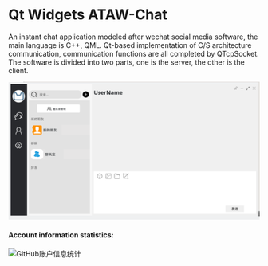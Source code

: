  # Qt Widgets ATAW-Chat

 An instant chat application modeled after wechat social media software, the main language is C++, QML. Qt-based implementation of C/S architecture communication, communication functions are all completed by QTcpSocket. The software is divided into two parts, one is the server, the other is the client.
 
<img src="doc/preview/图片22( 首页界面).png">

#### Account information statistics:
![GitHub账户信息统计](https://github-stats.ubrong.com/api?username=cherryi6081&show_icons=true)
